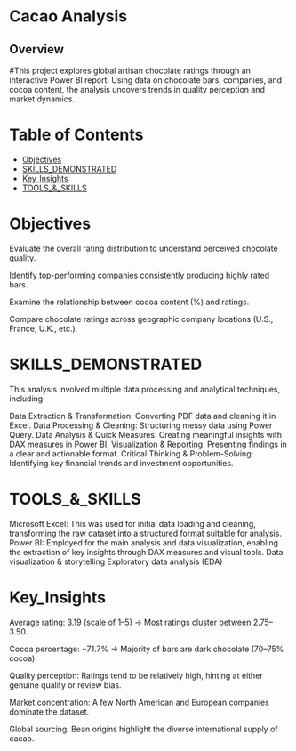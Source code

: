 # Cacao Analysis

## Overview

#This project explores global artisan chocolate ratings through an interactive Power BI report. Using data on chocolate bars, companies, and cocoa content, the analysis uncovers trends in quality perception and market dynamics.


# Table of Contents
- [Objectives](#Objectives)
- [SKILLS_DEMONSTRATED](#SKILLS_DEMONSTRATED)
- [Key_Insights](#Key_Insights)
- [TOOLS_&_SKILLS](#TOOLS_&_SKILLS)


# Objectives

Evaluate the overall rating distribution to understand perceived chocolate quality.

Identify top-performing companies consistently producing highly rated bars.

Examine the relationship between cocoa content (%) and ratings.

Compare chocolate ratings across geographic company locations (U.S., France, U.K., etc.).


# SKILLS_DEMONSTRATED
This analysis involved multiple data processing and analytical techniques, including:

Data Extraction & Transformation: Converting PDF data and cleaning it in Excel.
Data Processing & Cleaning: Structuring messy data using Power Query.
Data Analysis & Quick Measures: Creating meaningful insights with DAX measures in Power BI.
Visualization & Reporting: Presenting findings in a clear and actionable format.
Critical Thinking & Problem-Solving: Identifying key financial trends and investment opportunities.

# TOOLS_&_SKILLS
Microsoft Excel: This was used for initial data loading and cleaning, transforming the raw dataset into a structured format suitable for analysis.
Power BI: Employed for the main analysis and data visualization, enabling the extraction of key insights through DAX measures and visual tools.
Data visualization & storytelling
Exploratory data analysis (EDA)

# Key_Insights

Average rating: 3.19 (scale of 1–5) → Most ratings cluster between 2.75–3.50.

Cocoa percentage: ~71.7% → Majority of bars are dark chocolate (70–75% cocoa).

Quality perception: Ratings tend to be relatively high, hinting at either genuine quality or review bias.

Market concentration: A few North American and European companies dominate the dataset.

Global sourcing: Bean origins highlight the diverse international supply of cacao.





